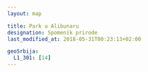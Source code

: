 ```yaml
---
layout: map

title: Park u Alibunaru
designation: Spomenik prirode
last_modified_at: 2018-05-31T00:23:13+02:00

geoSrbija:
  L1_301: [14]
---
```

